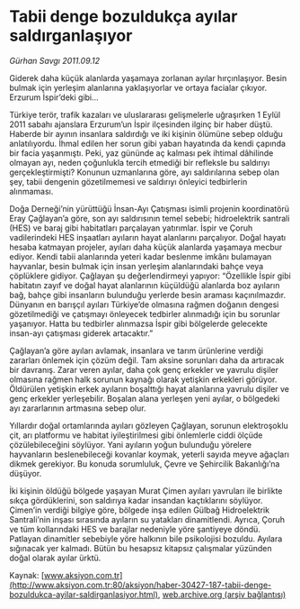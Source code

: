 # Tabii denge bozuldukça ayılar saldırganlaşıyor

*Gürhan Savgı 2011.09.12*

<font class="agenda2NewsSpot">
 <span lang="EN-GB">
  Giderek daha küçük alanlarda yaşamaya zorlanan ayılar hırçınlaşıyor. Besin bulmak için yerleşim alanlarına yaklaşıyorlar ve ortaya facialar çıkıyor. Erzurum İspir’deki gibi...
 </span>
</font>
<font class="newsDetail">
 <p>
  <span>
   Türkiye terör, trafik kazaları ve uluslararası gelişmelerle uğraşırken 1 Eylül 2011 sabahı ajanslara Erzurum’un İspir ilçesinden ilginç bir haber düştü. Haberde bir ayının insanlara saldırdığı ve iki kişinin ölümüne sebep olduğu anlatılıyordu. İhmal edilen her sorun gibi yaban hayatında da kendi çapında bir facia yaşanmıştı. Peki, yaz gününde aç kalması pek ihtimal dâhilinde olmayan ayı, neden çoğunlukla tercih etmediği bir refleksle bu saldırıyı gerçekleştirmişti? Konunun uzmanlarına göre, ayı saldırılarına sebep olan şey, tabii dengenin gözetilmemesi ve saldırıyı önleyici tedbirlerin alınmaması.
  </span>
 </p>
 <p class="2011gomme">
  <span>
   Doğa Derneği’nin yürüttüğü İnsan-Ayı Çatışması isimli projenin koordinatörü Eray Çağlayan’a göre, son ayı saldırısının temel sebebi; hidroelektrik santrali (HES) ve baraj gibi habitatları parçalayan yatırımlar. İspir ve Çoruh vadilerindeki HES inşaatları ayıların hayat alanlarını parçalıyor. Doğal hayatı hesaba katmayan projeler, ayıları daha küçük alanlarda yaşamaya mecbur ediyor. Kendi tabii alanlarında yeteri kadar beslenme imkânı bulamayan hayvanlar, besin bulmak için insan yerleşim alanlarındaki bahçe veya çöplüklere gidiyor.
   <span>
   </span>
   Çağlayan şu değerlendirmeyi yapıyor: “Özellikle İspir gibi habitatın zayıf ve doğal hayat alanlarının küçüldüğü alanlarda boz ayıların bağ, bahçe gibi insanların bulunduğu yerlerde besin araması kaçınılmazdır. Dünyanın en barışçıl ayıları Türkiye’de olmasına rağmen doğanın dengesi gözetilmediği ve çatışmayı önleyecek tedbirler alınmadığı için bu sorunlar yaşanıyor. Hatta bu tedbirler alınmazsa İspir gibi bölgelerde gelecekte insan-ayı çatışması giderek artacaktır.”
  </span>
 </p>
 <p class="2011gomme">
  <span>
   Çağlayan’a göre ayıları avlamak, insanlara ve tarım ürünlerine verdiği zararları önlemek için çözüm değil. Tam aksine sorunları daha da artıracak bir davranış. Zarar veren ayılar, daha çok genç erkekler ve yavrulu dişiler olmasına rağmen halk sorunun kaynağı olarak yetişkin erkekleri görüyor. Öldürülen yetişkin erkek ayıların boşalttığı hayat alanlarına yavrulu dişiler ve genç erkekler yerleşebilir. Boşalan alana yerleşen yeni ayılar, o bölgedeki ayı zararlarının artmasına sebep olur.
  </span>
 </p>
 <p class="2011gomme">
  <span>
   Yıllardır doğal ortamlarında ayıları gözleyen Çağlayan, sorunun elektroşoklu çit, arı platformu ve habitat iyileştirilmesi gibi önlemlerle ciddi ölçüde çözülebileceğini söylüyor. Yani ayıların yoğun bulunduğu yörelere hayvanların beslenebileceği kovanlar koymak, yeterli sayıda meyve ağaçları dikmek gerekiyor. Bu konuda sorumluluk, Çevre ve Şehircilik Bakanlığı’na düşüyor.
  </span>
 </p>
 <p class="2011gomme">
  <span>
   İki kişinin öldüğü bölgede yaşayan Murat Çimen ayıları yavruları ile birlikte sıkça gördüklerini, son saldırıya kadar insandan kaçtıklarını söylüyor. Çimen’in verdiği bilgiye göre, bölgede inşa edilen Gülbağ Hidroelektrik Santrali’nin inşası sırasında ayıların su yatakları dinamitlendi. Ayrıca, Çoruh ve tüm kollarındaki HES ve barajlar nedeniyle yöre şantiyeye döndü. Patlayan dinamitler sebebiyle yöre halkının bile psikolojisi bozuldu. Ayılara sığınacak yer kalmadı. Bütün bu hesapsız kitapsız çalışmalar yüzünden doğal olarak ayılar ürktü.
  </span>
 </p>
</font>

Kaynak: [www.aksiyon.com.tr](http://www.aksiyon.com.tr:80/aksiyon/haber-30427-187-tabii-denge-bozuldukca-ayilar-saldirganlasiyor.html), [web.archive.org (arşiv bağlantısı)](http://web.archive.org/web/20111227132332/http://www.aksiyon.com.tr:80/aksiyon/haber-30427-187-tabii-denge-bozuldukca-ayilar-saldirganlasiyor.html)
